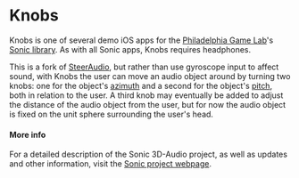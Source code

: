 Knobs
==========

Knobs is one of several demo iOS apps for the [Philadelphia Game Lab](philadelphiagamelab.org)'s [Sonic library](github.com/philadelphiagamelab/Sonic). As with all Sonic apps, Knobs requires headphones.

This is a fork of [SteerAudio](github.com/philadelphiagamelab/SteerAudio), but rather than use gyroscope input to affect sound, with Knobs the user can move an audio object around by turning two knobs: one for the object's [azimuth](http://en.wikipedia.org/wiki/Azimuth) and a second for the object's [pitch](http://en.wikipedia.org/wiki/Degrees_of_freedom_(mechanics)), both in relation to the user. A third knob may eventually be added to adjust the distance of the audio object from the user, but for now the audio object is fixed on the unit sphere surrounding the user's head.

#### More info

For a detailed description of the Sonic 3D-Audio project, as well as updates and other information, visit the [Sonic project webpage](sonic.philadelphiagamelab.org).
